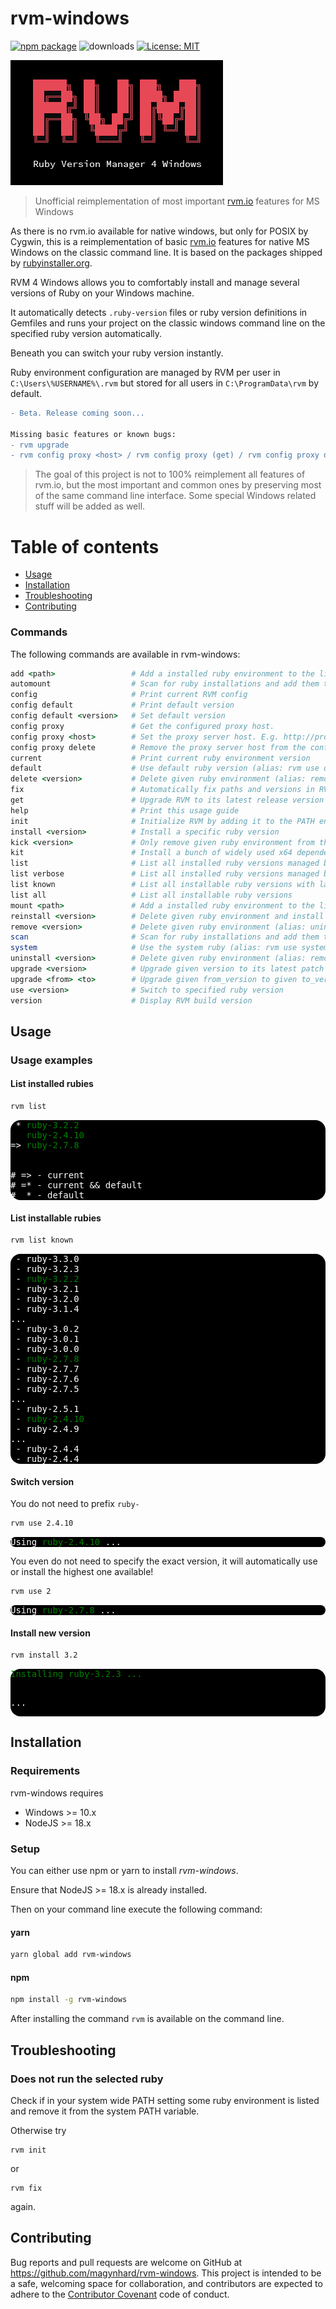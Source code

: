 # rvm-windows

[![npm package](https://img.shields.io/npm/v/rvm-windows?color=default&style=plastic&logo=npm)](https://www.npmjs.com/package/rvm-windows)
![downloads](https://img.shields.io/npm/dt/rvm-windows?color=blue&style=plastic)
[![License: MIT](https://img.shields.io/badge/License-MIT-gold.svg?style=plastic&logo=mit)](LICENSE)

<img src="doc/img/rvm_cmd_logo_square.png"/>

> Unofficial reimplementation of most important [rvm.io](https://www.rvm.io) features for MS Windows

As there is no rvm.io available for native windows, but only for POSIX by Cygwin, this is a reimplementation of basic [rvm.io](https://rvm.io/)
features for native MS Windows on the classic command line. It is based on the packages shipped by [rubyinstaller.org](https://rubyinstaller.org/).

RVM 4 Windows allows you to comfortably install and manage several versions of Ruby on your Windows machine.

It automatically detects `.ruby-version` files or ruby version definitions in Gemfiles and runs your project on the classic windows command line on the specified ruby version automatically.

Beneath you can switch your ruby version instantly.

Ruby environment configuration are managed by RVM per user in `C:\Users\%USERNAME%\.rvm` but stored for all users in `C:\ProgramData\rvm` by default.

```diff
- Beta. Release coming soon...

Missing basic features or known bugs:
- rvm upgrade 
- rvm config proxy <host> / rvm config proxy (get) / rvm config proxy delete - official implicit, basic proxy (wrapper) support
```


> The goal of this project is not to 100% reimplement all features of 
> rvm.io, but the most important and common ones by preserving most of the
> same command line interface. Some special Windows related stuff will be added as well.

# Table of contents

* [Usage](#usage)
* [Installation](#installation)
* [Troubleshooting](#troubleshooting)
* [Contributing](#contributing)

### Commands
The following commands are available in rvm-windows:

```ruby
add <path>                 # Add a installed ruby environment to the list (alias: mount)
automount                  # Scan for ruby installations and add them to the RVM configuration (alias: scan)
config                     # Print current RVM config
config default             # Print default version
config default <version>   # Set default version
config proxy               # Get the configured proxy host.
config proxy <host>        # Set the proxy server host. E.g. http://proxy:12345
config proxy delete        # Remove the proxy server host from the configuration.
current                    # Print current ruby environment version
default                    # Use default ruby version (alias: rvm use default)
delete <version>           # Delete given ruby environment (alias: remove)
fix                        # Automatically fix paths and versions in RVM configuration
get                        # Upgrade RVM to its latest release version
help                       # Print this usage guide
init                       # Initialize RVM by adding it to the PATH environment variable
install <version>          # Install a specific ruby version
kick <version>             # Only remove given ruby environment from the RVM list without deleting any ruby environment.
kit                        # Install a bunch of widely used x64 dependencies automatically to the current ruby environment, which are needed to build native gems like postgresql, mysql2, ...
list                       # List all installed ruby versions managed by RVM
list verbose               # List all installed ruby versions managed by RVM with additional info
list known                 # List all installable ruby versions with latest patch version
list all                   # List all installable ruby versions
mount <path>               # Add a installed ruby environment to the list (alias: add <path>)
reinstall <version>        # Delete given ruby environment and install it again.
remove <version>           # Delete given ruby environment (alias: uninstall)
scan                       # Scan for ruby installations and add them to the RVM configuration (alias: automount)
system                     # Use the system ruby (alias: rvm use system)
uninstall <version>        # Delete given ruby environment (alias: remove)
upgrade <version>          # Upgrade given version to its latest patch version
upgrade <from> <to>        # Upgrade given from_version to given to_version
use <version>              # Switch to specified ruby version
version                    # Display RVM build version
```



<a name="usage"></a>

## Usage

### Usage examples

#### List installed rubies
```bash
rvm list
```

<div style="background: black; color: white; border-radius: 16px;">
<pre>
 * <span style="color: green">ruby-3.2.2</span>
   <span style="color: green">ruby-2.4.10</span>
=> <span style="color: green">ruby-2.7.8</span>
<br/>
&#35; => - current
&#35; =* - current && default
&#35;  * - default
</pre>
</div>


#### List installable rubies
```bash
rvm list known
```

<div style="background: black; color: white; border-radius: 16px;">
<pre>
 - ruby-3.3.0
 - ruby-3.2.3
 - <span style="color: green">ruby-3.2.2</span>
 - ruby-3.2.1
 - ruby-3.2.0
 - ruby-3.1.4
...
 - ruby-3.0.2
 - ruby-3.0.1
 - ruby-3.0.0
 - <span style="color: green">ruby-2.7.8</span>
 - ruby-2.7.7
 - ruby-2.7.6
 - ruby-2.7.5
...
 - ruby-2.5.1
 - <span style="color: green">ruby-2.4.10</span>
 - ruby-2.4.9
...
 - ruby-2.4.4
 - ruby-2.4.4
</pre>
</div>


#### Switch version
You do not need to prefix `ruby-`
```bash
rvm use 2.4.10
```

<div style="background: black; color: white; border-radius: 16px;">
<pre>
Using <span style="color: green">ruby-2.4.10</span> ...
</pre>
</div>

You even do not need to specify the exact version, it will automatically use or install the highest one available!
```bash
rvm use 2
```

<div style="background: black; color: white; border-radius: 16px;">
<pre>
Using <span style="color: green">ruby-2.7.8</span> ...
</pre>
</div>

#### Install new version
```bash
rvm install 3.2
```

<div style="background: black; color: white; border-radius: 16px;">
<pre>
<span style="color: green">Installing ruby-3.2.3 ...</span>

...
</pre>
</div>


<a name="installation"></a>

## Installation

### Requirements
rvm-windows requires
* Windows >= 10.x
* NodeJS >= 18.x


### Setup
You can either use npm or yarn to install *rvm-windows*.

Ensure that NodeJS >= 18.x is already installed.

Then on your command line execute the following command:

#### yarn

```bash
yarn global add rvm-windows
```

#### npm

```bash
npm install -g rvm-windows
```

After installing the command `rvm` is available on the command line.


<a name="troubleshooting"></a>

## Troubleshooting

### Does not run the selected ruby
Check if in your system wide PATH setting some ruby environment is listed and remove it from the system PATH variable.

Otherwise try
```
rvm init
```
or
```
rvm fix
```
again.


<a name="contributing"></a>

## Contributing

Bug reports and pull requests are welcome on GitHub at https://github.com/magynhard/rvm-windows. This project is
intended
to be a safe, welcoming space for collaboration, and contributors are expected to adhere to
the [Contributor Covenant](http://contributor-covenant.org) code of conduct.


